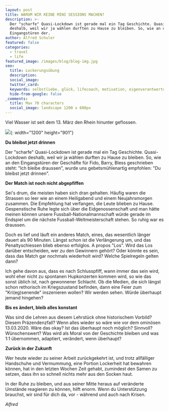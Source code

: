 ```yaml
---
layout: post
title: WARUM WIR KEINE MINI SESSIONS MACHEN?
description: >-
  Der "scharfe" Quasi-Lockdown ist gerade mal ein Tag Geschichte. Quasi-Lockdown
  deshalb, weil wir ja wählen durften zu Hause zu bleiben. So, wie an den
  Eingangstüren der.
author: Alfred Schuler
featured: false
categories:
  - travel
  - life
featured_image: /images/blog/blog-img.jpg
seo:
  title: Lockerungsübung
  description:
  social_image:
  twitter_card:
  keywords: selbstliebe, glück, lifecoach, motivation, eigenverantwortung, philosophie
  hide-from-google: false
_comments:
  title: Max 70 characters
  social_image: landscape 1200 x 600px
---
```

Viel Wasser ist seit dem 13. März den Rhein hinunter geflossen.

![](/images/blog-post_images/blog-2020-04-27.jpg){: width="1200" height="901"}

**Du bleibst jetzt drinnen**

Der "scharfe" Quasi-Lockdown ist gerade mal ein Tag Geschichte. Quasi-Lockdown deshalb, weil wir ja wählen durften zu Hause zu bleiben. So, wie an den Eingangstüren der Geschäfte für Fido, Barry, Bless geschrieben steht: "Ich bleibe draussen", wurde uns gebetsmühlenartig empfohlen: "Du bleibst jetzt drinnen".

**Der Match ist noch nicht abgepfiffen**

Sei's drum, die meisten haben sich dran gehalten. Häufig waren die Strassen so leer wie an einem Heiligabend und einem Neujahrsmorgen zusammen. Die Empfehlung hat verfangen, die Leute blieben zu Hause. Gespenstische Ruhe legte sich über die Eidgenossenschaft und man hätte meinen können unsere Fussball-Nationalmannschaft würde gerade im Endspiel um die nächste Fussball-Weltmeisterschaft stehen. So ruhig war es draussen.

Doch es lief und läuft ein anderes Match, eines, das wesentlich länger dauert als 90 Minuten. Längst schon ist die Verlängerung um, und das Penaltyschiessen blieb ebenso erfolglos. A propos "Los". Wird das Los darüber entscheiden, wer zu den Gewinnern gehört? Oder könnte es sein, dass das Match gar nochmals wiederholt wird? Welche Spielregeln gelten dann?

Ich gehe davon aus, dass es nach Schlusspfiff, wann immer das sein wird, wohl eher nicht zu spontanen Hupkonzerten kommen wird, so wie das sonst üblich ist, nach gewonnener Schlacht. Ob die Medien, die sich längst schon rethorisch im Kriegszustand befinden, dann eine Feier zum "Kri(eg)senende" inszenieren wollen? Wir werden sehen. Würde überhaupt jemand hingehen?

**Bis es ändert, bleib alles konstant**

Was sind die Lehren aus diesem Lehrstück ohne historischem Vorbild? Diesem Präzendenzfall? Wenn alles wieder so wäre wie vor dem ominösen 13.03.2020. Wäre das okay? Ist das überhaupt noch möglich? Sinnvoll? Wünschenswert? Was wird als Moral von der Geschichte bleiben und was 1:1 übernommen, adaptiert, verändert, wenn überhaupt?

**Zurück in der Zukunft**

Wer heute wieder zu seiner Arbeit zurückgekehrt ist, und trotz allfälliger Handschuhe und Vermummung, eine Portion Lockerheit hat bewahren können, hat in den letzten Wochen Zeit gehabt, zumindest den Samen zu setzen, dass ihn so schnell nichts mehr aus den Socken haut.

In der Ruhe zu bleiben, und aus seiner Mitte heraus auf veränderte Umstände reagieren zu können, hilft enorm. Wenn du Unterstützung brauchst, wir sind für dich da, vor - während und auch nach Krisen.

*Alfred*

&nbsp;

